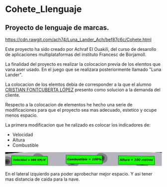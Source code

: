 # Cohete_Llenguaje

## Proyecto de lenguaje de marcas.

https://cdn.rawgit.com/ach74/Luna_Lander_Ach/bef87c6c/Cohete.html

Este proyecto ha sido creado por Achraf El Ouakili, del curso de desarollo de aplicaciones multiplataformas del instituto Francesc de Borjamoll. 

La finalidad del proyecto es realizar la colocacion previa de los elemtos que vana aser usado. En el juego que se realizara posteriormente llamado "Luna Lander".

La colocacion de los elemtos debia de corresponder a la que el alumno
[CRISTIAN FONTCUBERTA LÓPEZ](https://github.com/HighYitan/Proyecto-lunar-lander) presento como solucion a la demanda del cliente.

Respecto a la colocacion de elementos he hecho una serie de modificaciones para que el proyecto sea mas adecuado, estetico y ocupe menos espacio.

La primera modificacion que he ralizado es colocar los indicadores de:
* Velocidad
* Altura
* Combustible


![Imagen anterior](https://github.com/ach74/Luna_Lander_Ach/blob/master/img/EsQ1.PNG)


En el lateral izquierdo para poder aprobechar mejor espacio. Y asi tener mas distancia de caida para la nave.





